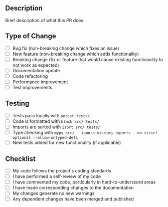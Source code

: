 ## Description

Brief description of what this PR does.

## Type of Change

- [ ] Bug fix (non-breaking change which fixes an issue)
- [ ] New feature (non-breaking change which adds functionality)
- [ ] Breaking change (fix or feature that would cause existing functionality to not work as expected)
- [ ] Documentation update
- [ ] Code refactoring
- [ ] Performance improvement
- [ ] Test improvements

## Testing

- [ ] Tests pass locally with `pytest tests/`
- [ ] Code is formatted with `black src/ tests/`
- [ ] Imports are sorted with `isort src/ tests/`
- [ ] Type checking with `mypy src/ --ignore-missing-imports --no-strict-optional --allow-untyped-defs`
- [ ] New tests added for new functionality (if applicable)

## Checklist

- [ ] My code follows the project's coding standards
- [ ] I have performed a self-review of my code
- [ ] I have commented my code, particularly in hard-to-understand areas
- [ ] I have made corresponding changes to the documentation
- [ ] My changes generate no new warnings
- [ ] Any dependent changes have been merged and published
